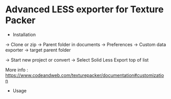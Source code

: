 Advanced LESS exporter for Texture Packer
==================================

* Installation

-> Clone or zip
-> Parent folder in documents
-> Preferences -> Custom data exporter -> target parent folder

-> Start new project or convert
-> Select Solid Less Export top of list

More info :
https://www.codeandweb.com/texturepacker/documentation#customization

* Usage

